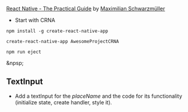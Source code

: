 [React Native - The Practical Guide](https://www.udemy.com/react-native-the-practical-guide/) by [Maximilian Schwarzmüller](https://www.udemy.com/user/maximilian-schwarzmuller/)

* Start with CRNA
```
npm install -g create-react-native-app
```
```
create-react-native-app AwesomeProjectCRNA
```
```
npm run eject
```


&npsp;
## TextInput

* Add a textInput for the *placeName* and the code for its functionality (initialize state, create handler, style it).
